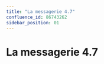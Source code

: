 ```yaml
---
title: "La messagerie 4.7"
confluence_id: 86743262
sidebar_position: 01
---
```

# La messagerie 4.7




